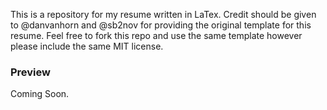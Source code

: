 This is a repository for my resume written in LaTex. Credit should be given to @danvanhorn and @sb2nov for providing the original template for this resume. Feel free to fork this repo and use the same template however please include the same MIT license.

### Preview
Coming Soon.
